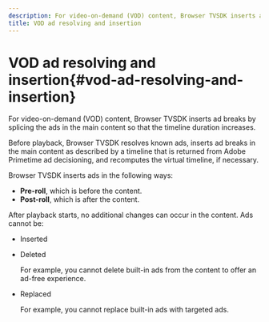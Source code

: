 ```yaml
---
description: For video-on-demand (VOD) content, Browser TVSDK inserts ad breaks by splicing the ads in the main content so that the timeline duration increases.
title: VOD ad resolving and insertion
---
```


# VOD ad resolving and insertion{#vod-ad-resolving-and-insertion}

For video-on-demand (VOD) content, Browser TVSDK inserts ad breaks by splicing the ads in the main content so that the timeline duration increases.

Before playback, Browser TVSDK resolves known ads, inserts ad breaks in the main content as described by a timeline that is returned from Adobe Primetime ad decisioning, and recomputes the virtual timeline, if necessary.

Browser TVSDK inserts ads in the following ways:

* **Pre-roll**, which is before the content. 
* **Post-roll**, which is after the content.

After playback starts, no additional changes can occur in the content. Ads cannot be:

* Inserted 
* Deleted

  For example, you cannot delete built-in ads from the content to offer an ad-free experience. 
* Replaced

  For example, you cannot replace built-in ads with targeted ads.

